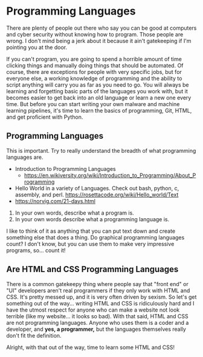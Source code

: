 # Programming Languages
There are plenty of people out there who say you can be good at computers and cyber security without knowing how to program. Those people are wrong. I don't mind being a jerk about it because it ain't gatekeeping if I'm pointing you at the door. 

If you can't program, you are going to spend a horrible amount of time clicking things and manually doing things that should be automated. Of course, there are exceptions for people with very specific jobs, but for everyone else, a working knowledge of programming and the ability to script anything will carry you as far as you need to go. You will always be learning and forgetting basic parts of the languages you work with, but it becomes easier to get back into an old language or learn a new one every time. But before you can start writing your own malware and machine learning pipelines, it's time to learn the basics of programming, Git, HTML, and get proficient with Python.

## Programming Languages
This is important. Try to really understand the breadth of what programming languages are. 

   * Introduction to Programming Languages
      * <https://en.wikiversity.org/wiki/Introduction_to_Programming/About_Programming>
   * Hello World in a variety of Languages. Check out bash, python, c, assembly, and perl.  <https://rosettacode.org/wiki/Hello_world/Text>
  * <https://norvig.com/21-days.html>
   1. In your own words, describe what a program is.
   2. In your own words describe what a programming language is.

I like to think of it as anything that you can put text down and create something else that does a thing. Do graphical programming languages count? I don't know, but you can use them to make very impressive programs, so... count it!

## Are HTML and CSS Programming Languages

There is a common gatekeepy thing where people say that "front end" or "UI" developers aren't real programmers if they only work with HTML and CSS. It's pretty messed up, and it is very often driven by sexism. So let's get something out of the way... writing HTML and CSS is ridiculously hard and I have the utmost respect for anyone who can make a website not look terrible (like my website... it looks so bad). With that said, HTML and CSS are not programming languages. Anyone who uses them is a coder and a developer, and <b>yes, a programmer,</b> but the languages themselves really don't fit the definition. 

Alright, with that out of the way, time to learn some HTML and CSS! 